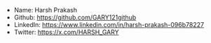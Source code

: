- Name: Harsh Prakash
- Github: https://github.com/GARY121github
- LinkedIn: https://www.linkedin.com/in/harsh-prakash-096b78227
- Twitter: https://x.com/HARSH_GARY
